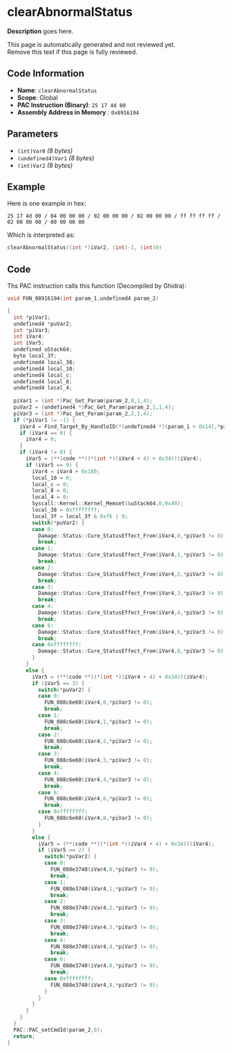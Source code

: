 # clearAbnormalStatus

**Description** goes here.

This page is automatically generated and not reviewed yet.<br>Remove this text if this page is fully reviewed.

## Code Information

- **Name**: `clearAbnormalStatus`
- **Scope**: Global
- **PAC Instruction (Binary)**: `25 17 4d 00`
- **Assembly Address in Memory** : `0x8916194`

## Parameters

- `(int)Var0` *(8 bytes)*
- `(undefined4)Var1` *(8 bytes)*
- `(int)Var2` *(8 bytes)*

## Example

Here is one example in hex:

```25 17 4d 00 / 04 00 00 00 / 02 00 00 00 / 02 00 00 00 / ff ff ff ff / 02 00 00 00 / 00 00 00 00```

Which is interpreted as:

```c
clearAbnormalStatus((int *)iVar2, (int)-1, (int)0)
```

## Code

Ths PAC instruction calls this function (Decompiled by Ghidra):

```c
void FUN_08916194(int param_1,undefined4 param_2)

{
  int *piVar1;
  undefined4 *puVar2;
  int *piVar3;
  int iVar4;
  int iVar5;
  undefined uStack64;
  byte local_3f;
  undefined4 local_38;
  undefined4 local_10;
  undefined4 local_c;
  undefined4 local_8;
  undefined4 local_4;
  
  piVar1 = (int *)Pac_Get_Param(param_2,0,1,4);
  puVar2 = (undefined4 *)Pac_Get_Param(param_2,1,1,4);
  piVar3 = (int *)Pac_Get_Param(param_2,2,1,4);
  if (*piVar1 != -1) {
    iVar4 = Find_Target_By_HandleID(*(undefined4 *)(param_1 + 0x14),*piVar1,1);
    if (iVar4 == 0) {
      iVar4 = 0;
    }
    if (iVar4 != 0) {
      iVar5 = (**(code **)(*(int *)(iVar4 + 4) + 0x34))(iVar4);
      if (iVar5 == 9) {
        iVar4 = iVar4 + 0x180;
        local_10 = 0;
        local_c = 0;
        local_8 = 0;
        local_4 = 0;
        Syscall::Kernel::Kernel_Memset(&uStack64,0,0x40);
        local_38 = 0xffffffff;
        local_3f = local_3f & 0xf6 | 9;
        switch(*puVar2) {
        case 0:
          Damage::Status::Cure_StatusEffect_From(iVar4,0,*piVar3 != 0);
          break;
        case 1:
          Damage::Status::Cure_StatusEffect_From(iVar4,1,*piVar3 != 0);
          break;
        case 2:
          Damage::Status::Cure_StatusEffect_From(iVar4,2,*piVar3 != 0);
          break;
        case 3:
          Damage::Status::Cure_StatusEffect_From(iVar4,3,*piVar3 != 0);
          break;
        case 4:
          Damage::Status::Cure_StatusEffect_From(iVar4,4,*piVar3 != 0);
          break;
        case 6:
          Damage::Status::Cure_StatusEffect_From(iVar4,6,*piVar3 != 0);
          break;
        case 0xffffffff:
          Damage::Status::Cure_StatusEffect_From(iVar4,8,*piVar3 != 0);
        }
      }
      else {
        iVar5 = (**(code **)(*(int *)(iVar4 + 4) + 0x34))(iVar4);
        if (iVar5 == 3) {
          switch(*puVar2) {
          case 0:
            FUN_088c6e60(iVar4,0,*piVar3 != 0);
            break;
          case 1:
            FUN_088c6e60(iVar4,1,*piVar3 != 0);
            break;
          case 2:
            FUN_088c6e60(iVar4,2,*piVar3 != 0);
            break;
          case 3:
            FUN_088c6e60(iVar4,3,*piVar3 != 0);
            break;
          case 4:
            FUN_088c6e60(iVar4,4,*piVar3 != 0);
            break;
          case 6:
            FUN_088c6e60(iVar4,6,*piVar3 != 0);
            break;
          case 0xffffffff:
            FUN_088c6e60(iVar4,8,*piVar3 != 0);
          }
        }
        else {
          iVar5 = (**(code **)(*(int *)(iVar4 + 4) + 0x34))(iVar4);
          if (iVar5 == 2) {
            switch(*puVar2) {
            case 0:
              FUN_088e3740(iVar4,0,*piVar3 != 0);
              break;
            case 1:
              FUN_088e3740(iVar4,1,*piVar3 != 0);
              break;
            case 2:
              FUN_088e3740(iVar4,2,*piVar3 != 0);
              break;
            case 3:
              FUN_088e3740(iVar4,3,*piVar3 != 0);
              break;
            case 4:
              FUN_088e3740(iVar4,4,*piVar3 != 0);
              break;
            case 6:
              FUN_088e3740(iVar4,6,*piVar3 != 0);
              break;
            case 0xffffffff:
              FUN_088e3740(iVar4,8,*piVar3 != 0);
            }
          }
        }
      }
    }
  }
  PAC::PAC_setCmdId(param_2,0);
  return;
}
```

